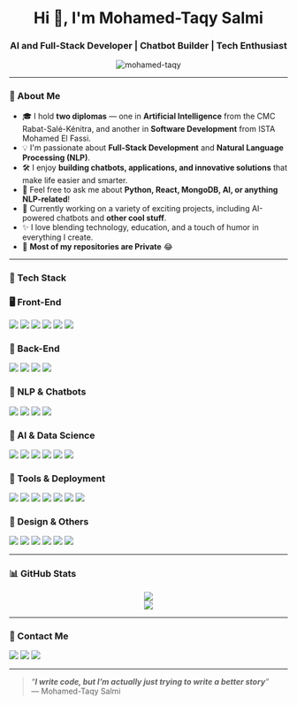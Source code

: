 <h1 align="center">Hi 👋, I'm Mohamed-Taqy Salmi</h1>
<h3 align="center">AI and Full-Stack Developer | Chatbot Builder | Tech Enthusiast</h3>

<p align="center">
  <img src="https://komarev.com/ghpvc/?username=mohamed-taqy&label=Profile%20views&color=0e75b6&style=flat" alt="mohamed-taqy" />
</p>

---

### 🧠 About Me

- 🎓 I hold **two diplomas** — one in **Artificial Intelligence** from the CMC Rabat-Salé-Kénitra, and another in **Software Development** from ISTA Mohamed El Fassi.
- 💡 I'm passionate about **Full-Stack Development** and **Natural Language Processing (NLP)**.
- 🛠 I enjoy **building chatbots, applications, and innovative solutions** that make life easier and smarter.
- 💬 Feel free to ask me about **Python, React, MongoDB, AI, or anything NLP-related**!
- 🔭 Currently working on a variety of exciting projects, including AI-powered chatbots and **other cool stuff**.
- ✨ I love blending technology, education, and a touch of humor in everything I create.
- 🤍 **Most of my repositories are Private** 😂

---

### 🧰 Tech Stack

<h3>🖥️ Front-End</h3>
<p>
  <img src="https://img.shields.io/badge/HTML5-E34F26?style=flat&logo=html5&logoColor=white" />
  <img src="https://img.shields.io/badge/CSS3-1572B6?style=flat&logo=css3&logoColor=white" />
  <img src="https://img.shields.io/badge/SASS-CC6699?style=flat&logo=sass&logoColor=white" />
  <img src="https://img.shields.io/badge/JavaScript-F7DF1E?style=flat&logo=javascript&logoColor=black" />
  <img src="https://img.shields.io/badge/React-61DAFB?style=flat&logo=react&logoColor=black" />
  <img src="https://img.shields.io/badge/Bootstrap-7952B3?style=flat&logo=bootstrap&logoColor=white" />
</p>

<h3>🧠 Back-End</h3>
<p>
  <img src="https://img.shields.io/badge/Python-3776AB?style=flat&logo=python&logoColor=white" />
  <img src="https://img.shields.io/badge/FastAPI-009688?style=flat&logo=fastapi&logoColor=white" />
  <img src="https://img.shields.io/badge/MongoDB-47A248?style=flat&logo=mongodb&logoColor=white" />
  <img src="https://img.shields.io/badge/MySQL-4479A1?style=flat&logo=mysql&logoColor=white" />
</p>

<h3>🧬 NLP & Chatbots</h3>
<p>
  <img src="https://img.shields.io/badge/spaCy-09A3D5?style=flat&logo=spacy&logoColor=white" />
  <img src="https://img.shields.io/badge/NLTK-8A2BE2?style=flat" />
  <img src="https://img.shields.io/badge/BoltText-FFB347?style=flat" />
  <img src="https://img.shields.io/badge/Botpress-0D0D0D?style=flat&logo=botpress&logoColor=white" />
</p>

<h3>🤖 AI & Data Science</h3>
<p>
  <img src="https://img.shields.io/badge/TensorFlow-FF6F00?style=flat&logo=tensorflow&logoColor=white" />
  <img src="https://img.shields.io/badge/Keras-D00000?style=flat&logo=keras&logoColor=white" />
  <img src="https://img.shields.io/badge/scikit--learn-F7931E?style=flat&logo=scikit-learn&logoColor=white" />
  <img src="https://img.shields.io/badge/Pandas-150458?style=flat&logo=pandas&logoColor=white" />
  <img src="https://img.shields.io/badge/Numpy-013243?style=flat&logo=numpy&logoColor=white" />
  <img src="https://img.shields.io/badge/BeautifulSoup-4B0082?style=flat" />
</p>

<h3>🔧 Tools & Deployment</h3>
<p>
  <img src="https://img.shields.io/badge/Docker-2496ED?style=flat&logo=docker&logoColor=white" />
  <img src="https://img.shields.io/badge/Git-F05032?style=flat&logo=git&logoColor=white" />
  <img src="https://img.shields.io/badge/GitHub-181717?style=flat&logo=github&logoColor=white" />
  <img src="https://img.shields.io/badge/Trello-0052CC?style=flat&logo=trello&logoColor=white" />
  <img src="https://img.shields.io/badge/JIRA-0052CC?style=flat&logo=jira&logoColor=white" />
  <img src="https://img.shields.io/badge/Odoo-8722C7?style=flat&logo=odoo&logoColor=white" />
  <img src="https://img.shields.io/badge/Talend-FF6D00?style=flat" />
</p>

<h3>🎨 Design & Others</h3>
<p>
  <img src="https://img.shields.io/badge/Figma-F24E1E?style=flat&logo=figma&logoColor=white" />
  <img src="https://img.shields.io/badge/Photoshop-31A8FF?style=flat&logo=adobe-photoshop&logoColor=white" />
  <img src="https://img.shields.io/badge/Illustrator-FF9A00?style=flat&logo=adobe-illustrator&logoColor=white" />
  <img src="https://img.shields.io/badge/AdobeXD-FF61F6?style=flat&logo=adobe-xd&logoColor=white" />
  <img src="https://img.shields.io/badge/WordPress-21759B?style=flat&logo=wordpress&logoColor=white" />
  <img src="https://img.shields.io/badge/Merise-000000?style=flat" />
</p>

---

### 📊 GitHub Stats

<p align="center">
  <img src="https://github-readme-stats.vercel.app/api?username=mohamedtaqysalmi&show_icons=true&theme=tokyonight" />
  <br/>
  <img src="https://github-readme-streak-stats.herokuapp.com/?user=mohamedtaqysalmi&theme=tokyonight" />
</p>

---

### 💬 Contact Me

<p>
  <a href="mailto:mohamedtaqsalmi@gmail.com"><img src="https://img.shields.io/badge/email-EA4335?style=flat&logo=gmail&logoColor=white" /></a>
  <a href="https://www.linkedin.com/in/mohamedtaqysalmi/"><img src="https://img.shields.io/badge/LinkedIn-0077B5?style=flat&logo=linkedin&logoColor=white" /></a>
  <a href="#"><img src="https://img.shields.io/badge/Portfolio-soon--available-black?style=flat" /></a>
</p>

---

> _“**I  write code, but I’m actually just trying to write a better story**”_  
> — Mohamed-Taqy Salmi
